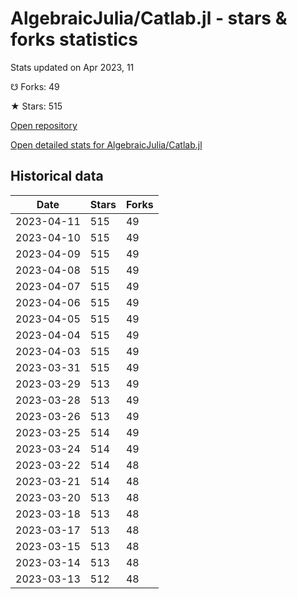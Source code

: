 # AlgebraicJulia/Catlab.jl - stars & forks statistics

Stats updated on Apr 2023, 11

☋ Forks: 49

★ Stars: 515

[Open repository](https://github.com/AlgebraicJulia/Catlab.jl)

[Open detailed stats for AlgebraicJulia/Catlab.jl](https://reviewgithub.com/rep/AlgebraicJulia/Catlab.jl)

## Historical data
| Date | Stars | Forks |
|------|-------|-------|
| 2023-04-11 | 515 | 49 | 
| 2023-04-10 | 515 | 49 | 
| 2023-04-09 | 515 | 49 | 
| 2023-04-08 | 515 | 49 | 
| 2023-04-07 | 515 | 49 | 
| 2023-04-06 | 515 | 49 | 
| 2023-04-05 | 515 | 49 | 
| 2023-04-04 | 515 | 49 | 
| 2023-04-03 | 515 | 49 | 
| 2023-03-31 | 515 | 49 | 
| 2023-03-29 | 513 | 49 | 
| 2023-03-28 | 513 | 49 | 
| 2023-03-26 | 513 | 49 | 
| 2023-03-25 | 514 | 49 | 
| 2023-03-24 | 514 | 49 | 
| 2023-03-22 | 514 | 48 | 
| 2023-03-21 | 514 | 48 | 
| 2023-03-20 | 513 | 48 | 
| 2023-03-18 | 513 | 48 | 
| 2023-03-17 | 513 | 48 | 
| 2023-03-15 | 513 | 48 | 
| 2023-03-14 | 513 | 48 | 
| 2023-03-13 | 512 | 48 | 


